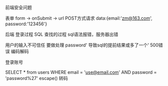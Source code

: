 前端安全问题

表单
form -> onSubmit -> url
POST方式请求 data:{email:'zm@163.com', password:'123456'}

后端 登录过程 SQL 查找的过程
sql语法报错，服务器出错

用户的输入不可信任 要做处理
password' 导致sql的提前结果或多了一个'  500错误
编码解码

登录账号

SELECT * from users
    WHERE email = 'use@email.com'
    AND password = 'password%27'
escape() 转码